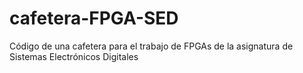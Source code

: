# cafetera-FPGA-SED
Código de una cafetera para el trabajo de FPGAs de la asignatura de Sistemas Electrónicos Digitales
